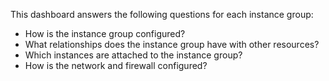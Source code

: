 This dashboard answers the following questions for each instance group:

- How is the instance group configured?
- What relationships does the instance group have with other resources?
- Which instances are attached to the instance group?
- How is the network and firewall configured?
